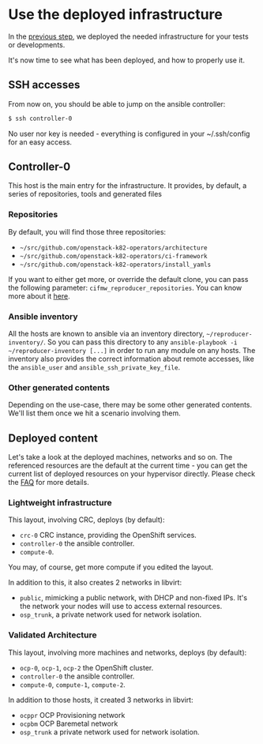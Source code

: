 # Use the deployed infrastructure

In the [previous step](03_deploy_infra.md), we deployed the needed infrastructure for your
tests or developments.

It's now time to see what has been deployed, and how to properly use it.

## SSH accesses

From now on, you should be able to jump on the ansible controller:

```Bash
$ ssh controller-0
```
No user nor key is needed - everything is configured in your ~/.ssh/config for an easy access.

## Controller-0

This host is the main entry for the infrastructure. It provides, by default, a series of repositories,
tools and generated files

### Repositories

By default, you will find those three repositories:

- `~/src/github.com/openstack-k82-operators/architecture`
- `~/src/github.com/openstack-k82-operators/ci-framework`
- `~/src/github.com/openstack-k82-operators/install_yamls`

If you want to either get more, or override the default clone, you can pass the following parameter:
`cifmw_reproducer_repositories`. You can know more about it [here](../roles/reproducer.md#push-repositories).

### Ansible inventory

All the hosts are known to ansible via an inventory directory, `~/reproducer-inventory/`. So you can
pass this directory to any `ansible-playbook -i ~/reproducer-inventory [...]` in order to run any module
on any hosts. The inventory also provides the correct information about remote accesses, like the
`ansible_user` and `ansible_ssh_private_key_file`.

### Other generated contents

Depending on the use-case, there may be some other generated contents. We'll list them once we hit a scenario
involving them.

## Deployed content

Let's take a look at the deployed machines, networks and so on. The referenced resources are the default
at the current time - you can get the current list of deployed resources on your hypervisor directly.
Please check the [FAQ](./99_FAQ.md#how-can-i-see-the-deployed-libvirt-resources) for more details.

### Lightweight infrastructure

This layout, involving CRC, deploys (by default):

- `crc-0` CRC instance, providing the OpenShift services.
- `controller-0` the ansible controller.
- `compute-0`.

You may, of course, get more compute if you edited the layout.

In addition to this, it also creates 2 networks in libvirt:

- `public`, mimicking a public network, with DHCP and non-fixed IPs. It's the network your nodes will use to access external resources.
- `osp_trunk`, a private network used for network isolation.

### Validated Architecture

This layout, involving more machines and networks, deploys (by default):

- `ocp-0`, `ocp-1`, `ocp-2` the OpenShift cluster.
- `controller-0` the ansible controller.
- `compute-0`, `compute-1`, `compute-2`.

In addition to those hosts, it created 3 networks in libvirt:

- `ocppr` OCP Provisioning network
- `ocpbm` OCP Baremetal network
- `osp_trunk` a private network used for network isolation.
